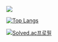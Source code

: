 
<!--https://img.shields.io/badge/텍스트-뱃지컬러?style=flat-square&logo=이모지이름&logoColor=white-->
<img src="https://img.shields.io/badge/Spring-009900?style=flat-square&logo=Spring&logoColor=green"/></a>



 
[![Top Langs](https://github-readme-stats.vercel.app/api/top-langs/?username=lee-ji-hoon&layout=compact)](https://github.com/anuraghazra/github-readme-stats)

[![Solved.ac프로필](http://mazassumnida.wtf/api/v2/generate_badge?boj=dlwlgns1240)](https://solved.ac/dlwlgns1240)
